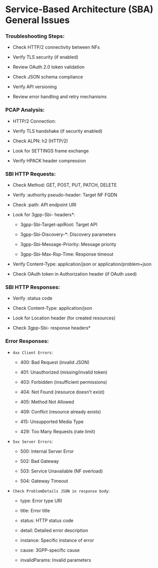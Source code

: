 # Service-Based Architecture (SBA) General Issues

### Troubleshooting Steps: 

- Check HTTP/2 connectivity between NFs 

- Verify TLS security (if enabled) 

- Review OAuth 2.0 token validation 

- Check JSON schema compliance 

- Verify API versioning 

- Review error handling and retry mechanisms 

### PCAP Analysis: 

- HTTP/2 Connection: 

- Verify TLS handshake (if security enabled) 

- Check ALPN: h2 (HTTP/2) 

- Look for SETTINGS frame exchange 

- Verify HPACK header compression 

### SBI HTTP Requests: 

- Check Method: GET, POST, PUT, PATCH, DELETE 

- Verify :authority pseudo-header: Target NF FQDN 

- Check :path: API endpoint URI 

- Look for 3gpp-Sbi- headers*: 

    - 3gpp-Sbi-Target-apiRoot: Target API 

    - 3gpp-Sbi-Discovery-*: Discovery parameters 

    - 3gpp-Sbi-Message-Priority: Message priority 

    - 3gpp-Sbi-Max-Rsp-Time: Response timeout 

- Verify Content-Type: application/json or application/problem+json 

- Check OAuth token in Authorization header (if OAuth used) 

### SBI HTTP Responses: 

- Verify :status code 

- Check Content-Type: application/json 

- Look for Location header (for created resources) 

- Check 3gpp-Sbi- response headers* 

### Error Responses: 

- `4xx Client Errors`: 

    - 400: Bad Request (invalid JSON) 

    - 401: Unauthorized (missing/invalid token) 

    - 403: Forbidden (insufficient permissions) 

    - 404: Not Found (resource doesn't exist) 

    - 405: Method Not Allowed 

    - 409: Conflict (resource already exists) 

    - 415: Unsupported Media Type 

    - 429: Too Many Requests (rate limit) 

- `5xx Server Errors`: 

    - 500: Internal Server Error 

    - 502: Bad Gateway 

    - 503: Service Unavailable (NF overload) 

    - 504: Gateway Timeout 

- `Check ProblemDetails JSON in response body`: 

    - type: Error type URI 

    - title: Error title 

    - status: HTTP status code 

    - detail: Detailed error description 

    - instance: Specific instance of error 

    - cause: 3GPP-specific cause 

    - invalidParams: Invalid parameters 